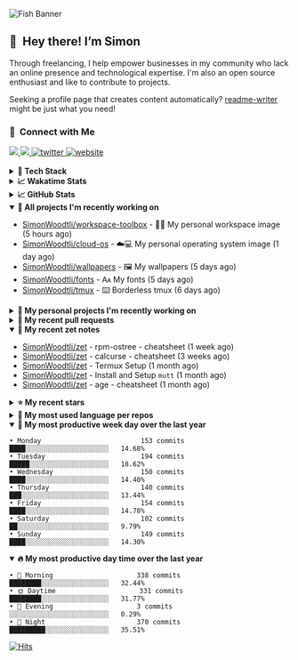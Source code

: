 ![Fish Banner](assets/fish.webp)

## 👋 &nbsp;Hey there! I’m Simon

Through freelancing, I help empower businesses in my community who lack
an online presence and technological expertise. I'm also an open source
enthusiast and like to contribute to projects.

Seeking a profile page that creates content automatically?
[readme-writer] might be just what you need!

### 🤝 &nbsp;Connect with Me

<div align="left">
<a href="https://linkedin.com/in/simonwoodtli" target="_blank">
<img src="https://img.shields.io/badge/linkedin-1E77B5?style=for-the-badge&logo=linkedin&logoColor=white alt=linkedin" />
</a>
<a href="https://github.com/simonwoodtli" target="_blank">
<img src="https://img.shields.io/badge/github-24292E?style=for-the-badge&logo=github&logoColor=white alt=github" />
</a>
<a href="https://twitter.com/simonwoodtlidev" target="_blank">
<img src="https://img.shields.io/badge/twitter-26a7de?style=for-the-badge&logo=twitter&logoColor=white" alt="twitter"/>
</a>
<a href="https://simonwoodtli.com" target="_blank">
<img src="https://img.shields.io/badge/website-E2925F?style=for-the-badge&logo=google-chrome&logoColor=white" alt="website"/>
</a>
</div>
<br/>


<details>
  <summary><b>🧰 Tech Stack</b></summary>
  <div align="center">

  ![JavaScript](https://img.shields.io/badge/-JavaScript-333333?style=flat&logo=javascript)&nbsp;
  ![HTML](https://img.shields.io/badge/-HTML-333333?style=flat&logo=HTML5)&nbsp;
  ![CSS](https://img.shields.io/badge/-CSS-333333?style=flat&logo=CSS3&logoColor=1572B6)&nbsp;
  ![Shell](https://img.shields.io/badge/-Bash-333333?style=flat&logo=shell)&nbsp;
  ![Python](https://img.shields.io/badge/-Python-333333?style=flat&logo=python)&nbsp;
  ![Go](https://img.shields.io/badge/-Go-333333?style=flat&logo=go)&nbsp;
  ![PostgreSQL](https://img.shields.io/badge/-PostgreSQL-333333?style=flat&logo=postgresql)&nbsp;
  ![MongoDB](https://img.shields.io/badge/-MongoDB-333333?style=flat&logo=mongodb)
  ![Node.js](https://img.shields.io/badge/-Node.js-333333?style=flat&logo=node.js)&nbsp;
  ![Bootstrap](https://img.shields.io/badge/-Bootstrap-333333?style=flat&logo=bootstrap&logoColor=563D7C)&nbsp;
  ![Git](https://img.shields.io/badge/-Git-333333?style=flat&logo=git)&nbsp;
  ![GitHub Actions](https://img.shields.io/badge/-GitHub%20Actions-333333?style=flat&logo=github)&nbsp;
  ![Docker](https://img.shields.io/badge/-Docker-333333?style=flat&logo=docker)&nbsp;
  ![Markdown](https://img.shields.io/badge/-Markdown-333333?style=flat&logo=markdown)&nbsp;
  ![Vim](https://img.shields.io/badge/-Vim-333333?style=flat&logo=vim)&nbsp;
  ![Linux](https://img.shields.io/badge/-Linux-333333?style=flat&logo=linux)&nbsp;
  </div>
</details>

<details>
  <summary><b>📈 Wakatime Stats</b></summary>
  <p align="center"><a href="https://wakatime.com/@SimonWoodtli">
  <img align="center" width="400" height="300" src="https://wakatime.com/share/@SimonWoodtli/7761bcef-e104-47d9-912a-dfd6bf08868b.svg" />
  </a>
  <a href="https://wakatime.com/@SimonWoodtli">
  <img align="center" width="400" height="300" src="https://wakatime.com/share/@SimonWoodtli/341953df-6a40-47b7-8220-ace4eabe0a17.svg" />
  </a></p>

  <h4><b>💬 I've been working with the following languages over the last 7 days</b></h4>

```
• Markdown                       5 hrs 21 mins                  ██████░░░░░░░░░░░░░░░░░░░   24.3%
• sh                             4 hrs 20 mins                  █████░░░░░░░░░░░░░░░░░░░░   19.63%
• Other                          3 hrs 44 mins                  ████░░░░░░░░░░░░░░░░░░░░░   16.94%
• Bash                           2 hrs 18 mins                  ███░░░░░░░░░░░░░░░░░░░░░░   10.45%
• dockerfile                     1 hr 53 mins                   ██░░░░░░░░░░░░░░░░░░░░░░░   8.59%
• YAML                           1 hr 50 mins                   ██░░░░░░░░░░░░░░░░░░░░░░░   8.32%
• conf                           50 mins                        █░░░░░░░░░░░░░░░░░░░░░░░░   3.79%
• JSON                           30 mins                        █░░░░░░░░░░░░░░░░░░░░░░░░   2.27%
• RPMSpec                        27 mins                        █░░░░░░░░░░░░░░░░░░░░░░░░   2.05%
• Docker                         26 mins                        ░░░░░░░░░░░░░░░░░░░░░░░░░   1.96%
• just                           14 mins                        ░░░░░░░░░░░░░░░░░░░░░░░░░   1.07%
• systemd                        5 mins                         ░░░░░░░░░░░░░░░░░░░░░░░░░   0.4%
• Python                         2 mins                         ░░░░░░░░░░░░░░░░░░░░░░░░░   0.17%
• C                              0 secs                         ░░░░░░░░░░░░░░░░░░░░░░░░░   0.04%
• Text                           0 secs                         ░░░░░░░░░░░░░░░░░░░░░░░░░   0.03%
```

  <h4>👷 I've been working on the following projects over the last 7 days</h4>

```
• cloud-os                       10 hrs 13 mins                 ████████████░░░░░░░░░░░░░   46.3%
• Unknown Project                6 hrs 2 mins                   ███████░░░░░░░░░░░░░░░░░░   27.34%
• tmux                           2 hrs 41 mins                  ███░░░░░░░░░░░░░░░░░░░░░░   12.18%
• workspace                      1 hr 19 mins                   ██░░░░░░░░░░░░░░░░░░░░░░░   6%
• Private                        41 mins                        █░░░░░░░░░░░░░░░░░░░░░░░░   3.14%
• zet                            19 mins                        ░░░░░░░░░░░░░░░░░░░░░░░░░   1.49%
• dotfiles-old                   18 mins                        ░░░░░░░░░░░░░░░░░░░░░░░░░   1.39%
• fonts                          16 mins                        ░░░░░░░░░░░░░░░░░░░░░░░░░   1.24%
• wallpapers                     5 mins                         ░░░░░░░░░░░░░░░░░░░░░░░░░   0.42%
• dotfiles                       4 mins                         ░░░░░░░░░░░░░░░░░░░░░░░░░   0.37%
• cmd-zet                        1 min                          ░░░░░░░░░░░░░░░░░░░░░░░░░   0.08%
• readme-writer                  0 secs                         ░░░░░░░░░░░░░░░░░░░░░░░░░   0.07%
```

  <h4><b>🛠️ I've been working with the following editors over the last 7 days</b></h4>

```
• Vim                            22 hrs 4 mins                  █████████████████████████   100%
```

  <h4><b>💻 I've been working with the following operating systems over the last 7 days</b></h4>

```
• Linux                          22 hrs 4 mins                  █████████████████████████   100%
```

</details>

<details>
  <summary><b>📈 GitHub Stats</b></summary>
  <div align="center"><a href="https://github.com/anuraghazra/github-readme-stats"><img
  src="https://github-readme-stats.vercel.app/api?username=simonwoodtli&show_icons=true&locale=en&theme=gruvbox"
  align="center" width="40%" height="20%"/></a>
  <a href="https://github-readme-streak-stats.herokuapp.com/"><img src="https://github-readme-streak-stats.herokuapp.com/?user=simonwoodtli&theme=gruvbox"
  align="center" width="40%" height="20%"/></a>
  </div>
</details>

<details open="">
  <summary><b>👷 All projects I'm recently working on</b></summary>

* [SimonWoodtli/workspace-toolbox](https://github.com/SimonWoodtli/workspace-toolbox) - 🤖🐳 My personal workspace image (5 hours ago)
* [SimonWoodtli/cloud-os](https://github.com/SimonWoodtli/cloud-os) - ☁️💻 My personal operating system image (1 day ago)
* [SimonWoodtli/wallpapers](https://github.com/SimonWoodtli/wallpapers) - 🖼️  My wallpapers (5 days ago)
* [SimonWoodtli/fonts](https://github.com/SimonWoodtli/fonts) - 🗛 My fonts (5 days ago)
* [SimonWoodtli/tmux](https://github.com/SimonWoodtli/tmux) - ⌨️ Borderless tmux (6 days ago)

</details>
<details>
  <summary><b>🌱 My personal projects I'm recently working on</b></summary>

* [SimonWoodtli/workspace-toolbox](https://github.com/SimonWoodtli/workspace-toolbox) - 🤖🐳 My personal workspace image (5 hours ago)
* [SimonWoodtli/cloud-os](https://github.com/SimonWoodtli/cloud-os) - ☁️💻 My personal operating system image (1 day ago)
* [SimonWoodtli/wallpapers](https://github.com/SimonWoodtli/wallpapers) - 🖼️  My wallpapers (5 days ago)
* [SimonWoodtli/fonts](https://github.com/SimonWoodtli/fonts) - 🗛 My fonts (5 days ago)
* [SimonWoodtli/tmux](https://github.com/SimonWoodtli/tmux) - ⌨️ Borderless tmux (6 days ago)

</details>
<details>
  <summary><b>🔨 My recent pull requests</b></summary>

* [feat: add wireguard-generate-keys script](https://github.com/SimonWoodtli/dotfiles-old/pull/14) on [SimonWoodtli/dotfiles-old](https://github.com/SimonWoodtli/dotfiles-old) (7 months ago)
* [feat: add video-to-gif script](https://github.com/SimonWoodtli/dotfiles-old/pull/13) on [SimonWoodtli/dotfiles-old](https://github.com/SimonWoodtli/dotfiles-old) (7 months ago)
* [feat: add spoof-mac-linux script](https://github.com/SimonWoodtli/dotfiles-old/pull/12) on [SimonWoodtli/dotfiles-old](https://github.com/SimonWoodtli/dotfiles-old) (7 months ago)
* [feat: add sp-tmux script](https://github.com/SimonWoodtli/dotfiles-old/pull/11) on [SimonWoodtli/dotfiles-old](https://github.com/SimonWoodtli/dotfiles-old) (7 months ago)
* [feat: add sp script](https://github.com/SimonWoodtli/dotfiles-old/pull/10) on [SimonWoodtli/dotfiles-old](https://github.com/SimonWoodtli/dotfiles-old) (7 months ago)

</details>
<details open="">
  <summary><b>📝 My recent zet notes</b></summary>

* [SimonWoodtli/zet](https://github.com/SimonWoodtli/zet/tree/3d9625f8bc632c595fa8b28b6f6f09026dd9eec2/20230418171555) - rpm-ostree - cheatsheet (1 week ago)
* [SimonWoodtli/zet](https://github.com/SimonWoodtli/zet/tree/ac39e3c3413746ceaca835b27435b1307b8ece5a/20230405141750) - calcurse - cheatsheet (3 weeks ago)
* [SimonWoodtli/zet](https://github.com/SimonWoodtli/zet/tree/048ec158f111c6e045c75a30f62ef4ab1aee72f4/20230402010650) - Termux Setup (1 month ago)
* [SimonWoodtli/zet](https://github.com/SimonWoodtli/zet/tree/922c07ce713a428d56ac4af1b8c8572533e26066/20230317140539) - Install and Setup `mutt` (1 month ago)
* [SimonWoodtli/zet](https://github.com/SimonWoodtli/zet/tree/322a3fb47e64015a1a697c6d21b3cdecf50d3f05/20230315195114) - age - cheatsheet (1 month ago)

</details>
<details>
  <summary><b>⭐ My recent stars</b></summary>

* [rustdesk/rustdesk](https://github.com/rustdesk/rustdesk) - Virtual / remote desktop infrastructure for everyone! Open source TeamViewer / Citrix alternative. (1 day ago)
* [essembeh/gnome-extensions-cli](https://github.com/essembeh/gnome-extensions-cli) - Command line tool to manage your Gnome Shell extensions (1 day ago)
* [tmux/tmux](https://github.com/tmux/tmux) - tmux source code (7 days ago)
* [lm-sys/FastChat](https://github.com/lm-sys/FastChat) - The release repo for "Vicuna: An Open Chatbot Impressing GPT-4" (1 month ago)
* [mozilla/sops](https://github.com/mozilla/sops) - Simple and flexible tool for managing secrets (1 month ago)

</details>
<details>
  <summary><b>💬 My most used language per repos</b></summary>

```
• Shell                          11 repos                       ████████████████░░░░░░░░░   64.71%
• JavaScript                     1 repo                         █░░░░░░░░░░░░░░░░░░░░░░░░   5.88%
• CSS                            3 repos                        ████░░░░░░░░░░░░░░░░░░░░░   17.65%
• Nix                            1 repo                         █░░░░░░░░░░░░░░░░░░░░░░░░   5.88%
• HTML                           1 repo                         █░░░░░░░░░░░░░░░░░░░░░░░░   5.88%
```

</details>
<details open="">
  <summary><b>📆 My most productive week day over the last year</b></summary>

```
• Monday                         153 commits                    ████░░░░░░░░░░░░░░░░░░░░░   14.68%
• Tuesday                        194 commits                    █████░░░░░░░░░░░░░░░░░░░░   18.62%
• Wednesday                      150 commits                    ████░░░░░░░░░░░░░░░░░░░░░   14.40%
• Thursday                       140 commits                    ███░░░░░░░░░░░░░░░░░░░░░░   13.44%
• Friday                         154 commits                    ████░░░░░░░░░░░░░░░░░░░░░   14.78%
• Saturday                       102 commits                    ██░░░░░░░░░░░░░░░░░░░░░░░   9.79%
• Sunday                         149 commits                    ████░░░░░░░░░░░░░░░░░░░░░   14.30%
```

</details>
<details open="">
  <summary><b>🔥 My most productive day time over the last year</b></summary>

```
• 🌅 Morning                     338 commits                    ████████░░░░░░░░░░░░░░░░░   32.44%
• 🌞 Daytime                     331 commits                    ████████░░░░░░░░░░░░░░░░░   31.77%
• 🌇 Evening                     3 commits                      ░░░░░░░░░░░░░░░░░░░░░░░░░   0.29%
• 🌃 Night                       370 commits                    █████████░░░░░░░░░░░░░░░░   35.51%
```

</details>

[![Hits](https://hits.seeyoufarm.com/api/count/incr/badge.svg?url=https%3A%2F%2Fgithub.com%2Fsimonwoodtli&count_bg=%23689D6A&title_bg=%23282828&icon=&icon_color=%23E7E7E7&title=views+%28today+%2F+total%29&edge_flat=false)](https://hits.seeyoufarm.com)

[readme-writer]: <https://github.com/SimonWoodtli/readme-writer>
